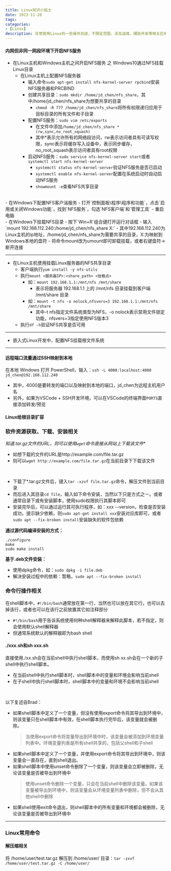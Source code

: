 ```yaml
---
title: Linux知识小贴士
date: 2023-11-28
tags:
categories:
- [Linux]
description: 日常使用Linux的一些操作总结，不限定范围，涉及运维、辅助开发等相关应用点
---
```



#### 内网但非同一网段环境下开启NFS服务

- 在Linux主机和Windows主机之间开启NFS服务 之 Windows10通过NFS挂载Linux目录
  - 在Linux主机上配置NFS服务器
    - 输入命令`sudo apt-get install nfs-kernel-server rpcbind`安装NFS服务器和PRCBIND
    - 创建共享目录：`sudo mkdir /home/jd_chen/nfs_share`，其中/home/jd_chen/nfs_share为想要共享的目录
      - `chmod -R 777 /home/jd_chen/nfs_share`将所有权限递归应用于目标目录的所有文件和子目录
    - 配置NFS服务：`sudo vim /etc/exports`
      - 在文件中添加`/home/jd_chen/nfs_share *(rw,sync,no_root_squash)`
      - 其中*表示允许所有的网络段访问，rw表示访问者具有可读写权限，sync表示将缓存写入设备中，表示同步缓存，no_root_squash表示访问者具有root权限
    - 启动NFS服务：`sudo service nfs-kernel-server start`或者`systemctl start nfs-kernel-server`
      - `systemctl status nfs-kernel-server`验证NFS服务是否已启动
      - `systemctl enable nfs-kernel-server`配置在系统启动时自动启动NFS服务
      - `showmount -e`查看NFS共享目录
<br>
  - 在Windows下配置NFS客户湍服务
    - 打开`控制面板\程序\程序和功能`，点击`启用或关闭Windows功能`，找到`NFS服务`，勾选`NFS客户端`和`管理工具`
    - 重启电脑
<br>
  - 在Windows下挂载NFS目录 
    - 按下`Win+R`组合键打开运行对话框
    - 输入`mount 192.168.112.240:/home/jd_chen/nfs_share X:`
      - 其中192.168.112.240为Linux主机的ip地址，/home/jd_chen/nfs_share为需要共享的目录，X:为映射到Windows本地的盘符
  - 将命令mount改为umount即可卸载挂载，或者右键盘符->断开连接

---
- 在Linux主机使用挂载Linux服务器的NFS共享目录
  - 客户端执行`yum install -y nfs-utils`
  - 执行`mount <服务器IP>:<share_path> <挂载点>`
    - 如：`mount 192.168.1.1:/mnt/nfs /mnt/share`
      - 表示将服务器 192.168.1.1 上的 /mnt/nfs 目录挂载到客户端 /mnt/share 目录
    - 如：`mount -t nfs -o nolock,nfsvers=3 192.168.1.1:/mnt/nfs /mnt/share`
      - 其中-t nfs指定文件系统类型为NFS，-o nolock表示禁用文件锁定功能，nfsvers=3指定使用NFS版本3
  - 执行`df -h`验证NFS共享是否可用

---
- 嵌入式Linux开发中，配置NFS挂载根文件系统

---


#### 远程端口流量通过SSH映射到本地

在本地 Windows 打开 PowerShell，输入：`ssh -L 4000:localhost:4000 jd_chen@192.168.112.240`
- 其中，4000是要转发的端口以及映射到本地的端口，jd_chen为远程主机用户名
- 另外，如果为VSCode + SSH开发环境，可以在VSCode的终端界面`PORTS`直接添加转发/预览



#### Linux给根目录扩容


### 软件资源获取、下载、安装相关

**知道*.tar.gz文件的URL，则可以使用`wget`命令直接从网站上下载该文件**
- 如想下载的文件的URL是http://example.com/file.tar.gz
- 则可以`wget http://example.com/file.tar.gz`在当前目录下下载该文件

<br>

- 下载了*.tar.gz文件后，键入`tar -xzvf file.tar.gz`命令，解压文件到当前目录
- 而后进入其目录`cd file`，输入如下命令安装，当然以下只是方式之一。或者通常目录下或有安装脚本，使用sudo权限执行其脚本即可
- 安装完毕后，可以通过运行其可执行程序，如：xxx --version，检查是否安装成功，提示缺少依赖，则`sudo apt-get install xxx`安装对应库即可，或者`sudo apt --fix-broken install`安装缺失的软件包依赖

**通过源代码编译安装的方式：**
```
./configure
make
sudo make install
```

**基于.deb文件安装：**
- 使用dpkg命令，如：`sudo dpkg -i file.deb`
- 解决安装过程中的依赖：暂略，`sudo apt --fix-broken install`



### 命令行操作相关

在shell脚本中，`#!/bin/bash`通常放在第一行，当然也可以放在其它行，也可以去掉该行，或者也可以在该行之前放置其它如注释部分
- `#!/bin/bash`用于告诉系统使用何种shell解释器来解释此脚本，若不指定，则会使用默认shell解释器
- 但通常系统默认的解释器即为bash shell


#### ./xxx.sh和sh xxx.sh

直接使用./xx.sh会在当前shell中执行shell脚本，而使用sh xx.sh会在一个新的子shell中执行shell脚本。
- 在当前shell中执行shell脚本时，shell脚本中的变量和环境会影响当前shell
- 在子shell中执行shell脚本时，shell脚本中的变量和环境不会影响当前shell
<br>

以下复述自Brad：
- 如果shell脚本中定义了一个变量，但没有使用export命令将其导出到环境中，则该变量只在shell脚本中有效，在shell脚本执行完毕后，该变量就会被删除。
  > 当使用export命令将变量导出到环境中时，该变量会被添加到环境变量列表中。环境变量列表是所有shell共享的，包括父shell和子shell
- 如果shell脚本中定义了一个变量，并使用export命令将其导出到环境中，则该变量会一直存在，直到shell退出。
- 如果shell脚本中使用unset命令删除了一个变量，则该变量会立即被删除，无论该变量是否被导出到环境中
  > 使用unset命令删除一个变量，只会在当前shell中删除该变量。如果该变量被导出到环境中，则该变量会从环境变量列表中删除，但不会从其他shell中删除
- 如果shell使用exit命令退出，则shell脚本中的所有变量和环境都会被删除，无论该变量是否被导出到环境中


---

### Linux常用命令

#### 解压缩相关

将 /home/user/test.tar.gz 解压到 /home/user/ 目录：`tar -zxvf /home/user/test.tar.gz -C /home/user/`

